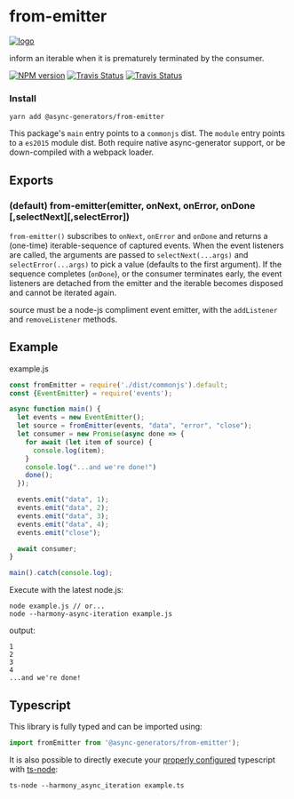 # from-emitter
[![logo](https://avatars1.githubusercontent.com/u/31987273?v=4&s=110)][async-url]

inform an iterable when it is prematurely terminated by the consumer. 

[![NPM version][npm-image]][npm-url]
[![Travis Status][travis-image]][travis-url]
[![Travis Status][codecov-image]][codecov-url]

### Install
```
yarn add @async-generators/from-emitter
```

This package's `main` entry points to a `commonjs` dist. 
The `module` entry points to a `es2015` module dist. Both require native async-generator support, or be down-compiled with a webpack loader. 


## Exports

### (default) from-emitter(emitter, onNext, onError, onDone [,selectNext][,selectError])

<code>from-emitter()</code> subscribes to `onNext`, `onError` and `onDone` and returns a (one-time) iterable-sequence of captured events. When the event listeners are called, the arguments are passed to `selectNext(...args)` and `selectError(...args)` to pick a value (defaults to the first argument). If the sequence completes (`onDone`), or the consumer terminates early, the event listeners are detached from the emitter and the iterable becomes disposed and cannot be iterated again.  

source must be a node-js compliment event emitter, with the `addListener ` and `removeListener` methods. 

## Example

example.js
```js
const fromEmitter = require('./dist/commonjs').default;
const {EventEmitter} = require('events');

async function main() {
  let events = new EventEmitter();
  let source = fromEmitter(events, "data", "error", "close");
  let consumer = new Promise(async done => {
    for await (let item of source) {
      console.log(item);
    }
    console.log("...and we're done!")
    done();
  });

  events.emit("data", 1);
  events.emit("data", 2);
  events.emit("data", 3);
  events.emit("data", 4);
  events.emit("close");

  await consumer;
}

main().catch(console.log);
```

Execute with the latest node.js: 

```
node example.js // or...
node --harmony-async-iteration example.js 
```

output:
```
1
2
3
4
...and we're done!
```
## Typescript

This library is fully typed and can be imported using: 

```ts
import fromEmitter from '@async-generators/from-emitter');
```

It is also possible to directly execute your [properly configured](https://stackoverflow.com/a/43694282/1657476) typescript with [ts-node](https://www.npmjs.com/package/ts-node):

```
ts-node --harmony_async_iteration example.ts
```

[npm-url]: https://npmjs.org/package/@async-generators/from-emitter
[npm-image]: https://img.shields.io/npm/v/@async-generators/from-emitter.svg
[npm-downloads]: https://img.shields.io/npm/dm/@async-generators/from-emitter.svg
[travis-url]: https://travis-ci.org/async-generators/from-emitter
[travis-image]: https://img.shields.io/travis/async-generators/from-emitter/master.svg
[codecov-url]: https://codecov.io/gh/async-generators/from-emitter
[codecov-image]: https://codecov.io/gh/async-generators/from-emitter/branch/master/graph/badge.svg
[async-url]: https://github.com/async-generators